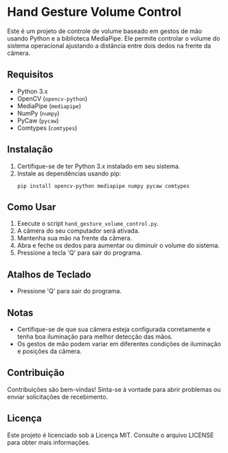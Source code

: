# Hand Gesture Volume Control

Este é um projeto de controle de volume baseado em gestos de mão usando Python e a biblioteca MediaPipe. Ele permite controlar o volume do sistema operacional ajustando a distância entre dois dedos na frente da câmera.

## Requisitos

- Python 3.x
- OpenCV (`opencv-python`)
- MediaPipe (`mediapipe`)
- NumPy (`numpy`)
- PyCaw (`pycaw`)
- Comtypes (`comtypes`)

## Instalação

1. Certifique-se de ter Python 3.x instalado em seu sistema.
2. Instale as dependências usando pip:
   ```
   pip install opencv-python mediapipe numpy pycaw comtypes
   ```

## Como Usar

1. Execute o script `hand_gesture_volume_control.py`.
2. A câmera do seu computador será ativada.
3. Mantenha sua mão na frente da câmera.
4. Abra e feche os dedos para aumentar ou diminuir o volume do sistema.
5. Pressione a tecla 'Q' para sair do programa.

## Atalhos de Teclado

- Pressione 'Q' para sair do programa.

## Notas

- Certifique-se de que sua câmera esteja configurada corretamente e tenha boa iluminação para melhor detecção das mãos.
- Os gestos de mão podem variar em diferentes condições de iluminação e posições da câmera.

## Contribuição

Contribuições são bem-vindas! Sinta-se à vontade para abrir problemas ou enviar solicitações de recebimento.

## Licença

Este projeto é licenciado sob a Licença MIT. Consulte o arquivo LICENSE para obter mais informações.
